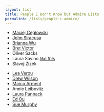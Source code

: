 ```yaml
---
layout: list
title: People I Don't Know but Admire Lists
permalink: /lists/people-i-admire/
---
```


<style>
.lists ul:nth-child(2)::before {
    content: 'Their Ideas';
}
.lists ul:last-child::before {
    content: 'Their Work';
}
</style>

- [Maciej Cegłowski](http://idlewords.com)
- [John Siracusa](http://hypercritical.co)
- [Brianna Wu](http://www.briannawu.net)
- [Bret Victor](http://worrydream.com)
- Oliver Sacks
- Laura Savino _[like this](https://vimeo.com/112107650)_
- Slavoj Zizek

<!--two items:-->

- [Lea Verou](https://twitter.com/LeaVerou)
- [Drew Wilson](http://drewwilson.com)
- [Marco Arment](//marco.org)
- Annie Leibovitz
- [Laura Pannack](http://laurapannack.com)
- [Ed Ou](http://www.edouphoto.com)
- [Sue Murphy](http://howsueisnow.com)
